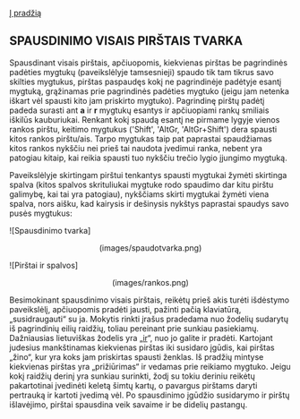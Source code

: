 [Į pradžią](../README.md)

SPAUSDINIMO VISAIS PIRŠTAIS TVARKA
----------------------------------

Spausdinant visais pirštais, apčiuopomis, kiekvienas pirštas be pagrindinės padėties  mygtukų (paveikslėlyje tamsesnieji) spaudo tik tam tikrus savo skilties mygtukus, pirštas paspaudęs kokį ne pagrindinėje padėtyje esantį mygtuką, grąžinamas prie pagrindinės padėties mygtuko (jeigu jam netenka iškart vėl spausti kito jam priskirto mygtuko). Pagrindinę pirštų padėtį padeda surasti ant __a__ ir __r__ mygtukų esantys ir apčiuopiami rankų smiliais iškilūs kauburiukai. Renkant kokį spaudą esantį ne pirmame lygyje vienos rankos pirštu, keitimo mygtukus ('Shift', 'AltGr, 'AltGr+Shift') dera spausti kitos rankos pirštu/ais. Tarpo mygtukas taip pat paprastai spaudžiamas kitos rankos nykščiu nei prieš tai naudota įvedimui ranka, nebent yra patogiau kitaip, kai reikia spausti tuo nykščiu trečio lygio įjungimo mygtuką.

Paveikslėlyje skirtingam pirštui tenkantys spausti mygtukai žymėti skirtinga spalva (kitos spalvos skrituliukai mygtuke rodo spaudimo dar kitu pirštu galimybę, kai tai yra patogiau), nykščiams skirti mygtukai žymėti viena spalva, nors aišku, kad kairysis ir dešinysis nykštys paprastai spaudys savo pusės mygtukus:

![Spausdinimo tvarka]<center>(images/spaudotvarka.png)</center>

![Pirštai ir spalvos]<center>(images/rankos.png)</center>

 Besimokinant spausdinimo visais pirštais, reikėtų prieš akis turėti išdėstymo paveikslėlį, apčiuopomis pradėti jausti, pažinti pačią klaviatūrą, „susidraugauti“ su ja. Mokytis rinkti įrašus pradedama nuo žodelių sudarytų iš pagrindinių eilių raidžių, toliau pereinant prie sunkiau pasiekiamų. Dažniausias lietuviškas žodelis yra „[ir](dazn_zod.txt)“, nuo jo galite ir pradėti. Kartojant judesius mankštinamas kiekvienas pirštas iki susidaro įgūdis, kai pirštas „žino“, kur yra koks jam priskirtas spausti ženklas. Iš pradžių mintyse kiekvienas pirštas yra „prižiūrimas“ ir vedamas prie reikiamo mygtuko. Jeigu kokį raidžių derinį yra sunkiau surinkti, žodį su tokiu deriniu reikėtų pakartotinai įvedinėti keletą šimtų kartų, o pavargus pirštams daryti pertrauką ir kartoti įvedimą vėl. Po spausdinimo įgūdžio susidarymo ir pirštų išlavėjimo, pirštai spausdina veik savaime ir be didelių pastangų.

